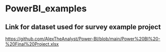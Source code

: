# PowerBI_examples

## Link for dataset used for survey example project 
https://github.com/AlexTheAnalyst/Power-BI/blob/main/Power%20BI%20-%20Final%20Project.xlsx 
